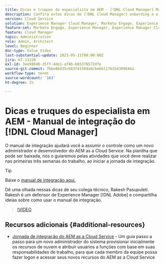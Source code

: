 ```yaml
---
title: Dicas e truques do especialista em AEM - [!DNL Cloud Manager] Manual de integração
description: Confira estas dicas de [!DNL Cloud Manager] onbarding e o manual de integração do defensor e especialista em AEM, Rakesh Pasupuleti.
version: Cloud Service
solution: Experience Manager Cloud Manager, Marketo Engage, Experience Manager
feature-set: Marketo Engage, Experience Manager, Experience Manager Cloud Manager
feature: Cloud Manager
topic: Administration
role: Admin, Architect
level: Beginner
doc-type: Value Video
last-substantial-update: 2023-05-11T00:00:00Z
jira: KT-13228
exl-id: 3ee98846-35ff-4de1-af4b-b65376572dfe
source-git-commit: 7bbe86435c683f41509a8cbe6b117b354309644a
workflow-type: tm+mt
source-wordcount: '163'
ht-degree: 1%

---
```


# Dicas e truques do especialista em AEM - Manual de integração do [!DNL Cloud Manager]

O manual de integração ajudará você a assumir o controle como um novo administrador e desenvolvedor do AEM as a Cloud Service. Na planilha que pode ser baixada, nós o guiaremos pelas atividades que você deve realizar nas primeiras três semanas do trabalho, ao iniciar a jornada de integração.

>[!TIP]
>
>Baixe o [manual de integração aqui.](./assets/Cloud-Manager-for-AEM-as-a-Cloud-Service.xlsx)

Dê uma olhada nessas dicas de seu colega técnico, Rakesh Pasupuleti. Rakesh é um defensor de Experience Manager [!DNL Adobe] e compartilha ideias sobre como usar o manual de integração.

>[!VIDEO](https://video.tv.adobe.com/v/3419299?quality=12&learn=on)

## Recursos adicionais {#additional-resources}

* [Jornada de integração do AEM as a Cloud Service](https://experienceleague.adobe.com/docs/experience-manager-cloud-service/content/onboarding/journey/overview.html) - Um guia passo a passo para um novo administrador do sistema provisionar inicialmente os recursos de nuvem e atribuir usuários a funções com base em suas responsabilidades de trabalho, para que cada membro da equipe possa fazer logon e acessar seus novos recursos do AEM as a Cloud Service
